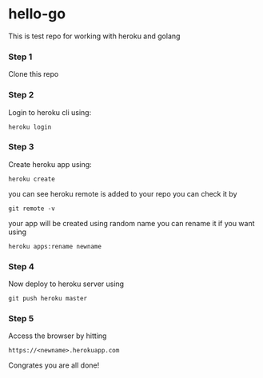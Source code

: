 # hello-go

This is test repo for working with heroku and golang

### Step 1

Clone this repo

### Step 2

Login to heroku cli using:

``` 
heroku login
```

### Step 3

Create heroku app using:

```
heroku create
```
you can see heroku remote is added to your repo you can check it by 


``` 
git remote -v 
```

your app will be created using random name you can rename it if you want using

```
heroku apps:rename newname
```

### Step 4

Now deploy to heroku server using 

```
git push heroku master
```

### Step 5

Access the browser by hitting

```
https://<newname>.herokuapp.com
```


Congrates you are all done!

